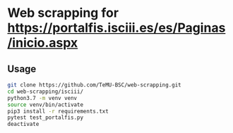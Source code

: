 # Web scrapping for <https://portalfis.isciii.es/es/Paginas/inicio.aspx>

## Usage

```bash
git clone https://github.com/TeMU-BSC/web-scrapping.git
cd web-scrapping/isciii/
python3.7 -m venv venv
source venv/bin/activate
pip3 install -r requirements.txt
pytest test_portalfis.py
deactivate
```
